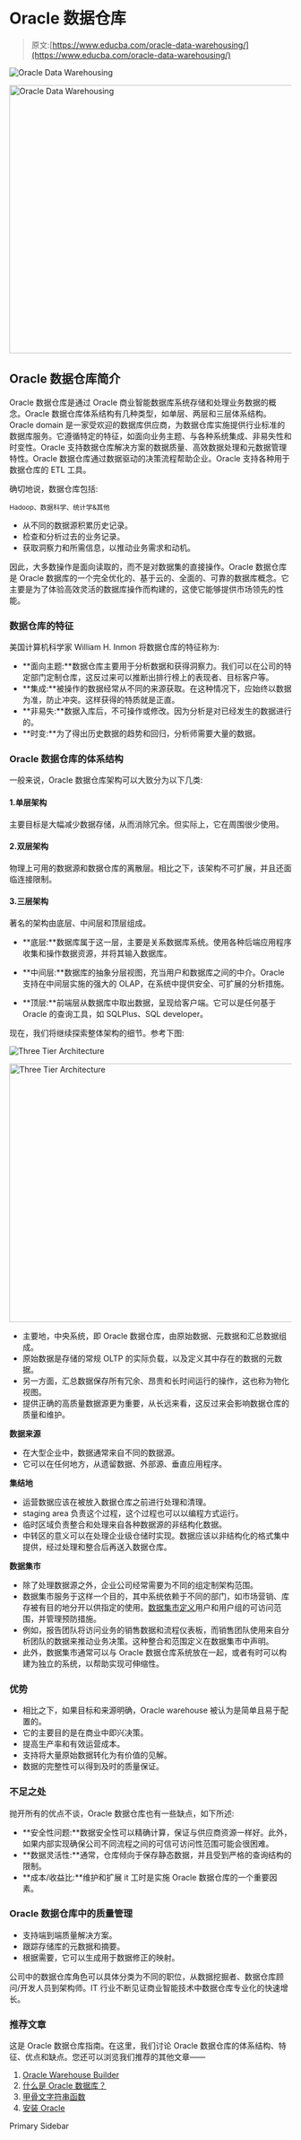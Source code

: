 # Oracle 数据仓库

> 原文:[https://www.educba.com/oracle-data-warehousing/](https://www.educba.com/oracle-data-warehousing/)

![Oracle Data Warehousing](../Images/f3686577ff227121eef6d8931fee7bef.png)

<noscript><img class="alignnone size-full wp-image-239130" src="../Images/f3686577ff227121eef6d8931fee7bef.png" alt="Oracle Data Warehousing" width="900" height="478" data-original-src="https://cdn.educba.com/academy/wp-content/uploads/2019/11/Oracle-Data-Warehousing.png"/></noscript>

## Oracle 数据仓库简介

Oracle 数据仓库是通过 Oracle 商业智能数据库系统存储和处理业务数据的概念。Oracle 数据仓库体系结构有几种类型，如单层、两层和三层体系结构。Oracle domain 是一家受欢迎的数据库供应商，为数据仓库实施提供行业标准的数据库服务。它遵循特定的特征，如面向业务主题、与各种系统集成、非易失性和时变性。Oracle 支持数据仓库解决方案的数据质量、高效数据处理和元数据管理特性。Oracle 数据仓库通过数据驱动的决策流程帮助企业。Oracle 支持各种用于数据仓库的 ETL 工具。

确切地说，数据仓库包括:

<small>Hadoop、数据科学、统计学&其他</small>

*   从不同的数据源积累历史记录。
*   检查和分析过去的业务记录。
*   获取洞察力和所需信息，以推动业务需求和动机。

因此，大多数操作是面向读取的，而不是对数据集的直接操作。Oracle 数据仓库是 Oracle 数据库的一个完全优化的、基于云的、全面的、可靠的数据库概念。它主要是为了体验高效灵活的数据库操作而构建的，这使它能够提供市场领先的性能。

### 数据仓库的特征

美国计算机科学家 William H. Inmon 将数据仓库的特征称为:

*   **面向主题:**数据仓库主要用于分析数据和获得洞察力。我们可以在公司的特定部门定制仓库，这反过来可以推断出排行榜上的表现者、目标客户等。
*   **集成:**被操作的数据经常从不同的来源获取。在这种情况下，应始终以数据为准，防止冲突。这样获得的特质就是正直。
*   **非易失:**数据入库后，不可操作或修改。因为分析是对已经发生的数据进行的。
*   **时变:**为了得出历史数据的趋势和回归，分析师需要大量的数据。

### Oracle 数据仓库的体系结构

一般来说，Oracle 数据仓库架构可以大致分为以下几类:

#### 1.单层架构

主要目标是大幅减少数据存储，从而消除冗余。但实际上，它在周围很少使用。

#### 2.双层架构

物理上可用的数据源和数据仓库的离散层。相比之下，该架构不可扩展，并且还面临连接限制。

#### 3.三层架构

著名的架构由底层、中间层和顶层组成。

*   **底层:**数据库属于这一层，主要是关系数据库系统。使用各种后端应用程序收集和操作数据资源，并将其输入数据库。

*   **中间层:**数据库的抽象分层视图，充当用户和数据库之间的中介。Oracle 支持在中间层实施的强大的 OLAP，在系统中提供安全、可扩展的分析措施。

*   **顶层:**前端层从数据库中取出数据，呈现给客户端。它可以是任何基于 Oracle 的查询工具，如 SQLPlus、SQL developer。

现在，我们将继续探索整体架构的细节。参考下图:

![Three Tier Architecture](../Images/d71e878b3beaa6455e2154727c5280e2.png)

<noscript><img class="alignnone wp-image-239021 size-full" src="../Images/d71e878b3beaa6455e2154727c5280e2.png" alt="Three Tier Architecture" width="667" height="461" srcset="https://cdn.educba.com/academy/wp-content/uploads/2019/11/Oracle-DW.jpg 667w, https://cdn.educba.com/academy/wp-content/uploads/2019/11/Oracle-DW-300x207.jpg 300w" sizes="(max-width: 667px) 100vw, 667px" data-original-src="https://cdn.educba.com/academy/wp-content/uploads/2019/11/Oracle-DW.jpg"/></noscript>

*   主要地，中央系统，即 Oracle 数据仓库，由原始数据、元数据和汇总数据组成。
*   原始数据是存储的常规 OLTP 的实际负载，以及定义其中存在的数据的元数据。
*   另一方面，汇总数据保存所有冗余、昂贵和长时间运行的操作，这也称为物化视图。
*   提供正确的高质量数据源更为重要，从长远来看，这反过来会影响数据仓库的质量和维护。

**数据来源**

*   在大型企业中，数据通常来自不同的数据源。
*   它可以在任何地方，从遗留数据、外部源、垂直应用程序。

**集结地**

*   运营数据应该在被放入数据仓库之前进行处理和清理。
*   staging area 负责这个过程，这个过程也可以以编程方式运行。
*   临时区域负责整合和处理来自各种数据源的非结构化数据。
*   中转区的意义可以在处理企业级仓储时实现。数据应该以非结构化的格式集中提供，经过处理和整合后再送入数据仓库。

**数据集市**

*   除了处理数据源之外，企业公司经常需要为不同的组定制架构范围。
*   数据集市服务于这样一个目的，其中系统依赖于不同的部门，如市场营销、库存被有目的地分开以供指定的使用。[数据集市定义](https://www.educba.com/what-is-data-mart/)用户和用户组的可访问范围，并管理预防措施。
*   例如，报告团队将访问业务的销售数据和流程仪表板，而销售团队使用来自分析团队的数据来推动业务决策。这种整合和范围定义在数据集市中声明。
*   此外，数据集市通常可以与 Oracle 数据仓库系统放在一起，或者有时可以构建为独立的系统，以帮助实现可伸缩性。

### 优势

*   相比之下，如果目标和来源明确，Oracle warehouse 被认为是简单且易于配置的。
*   它的主要目的是在商业中即兴决策。
*   提高生产率和有效运营成本。
*   支持将大量原始数据转化为有价值的见解。
*   数据的完整性可以得到及时的质量保证。

### 不足之处

抛开所有的优点不谈，Oracle 数据仓库也有一些缺点，如下所述:

*   **安全性问题:**数据安全性可以精确计算，保证与供应商资源一样好。此外，如果内部实现确保公司不同流程之间的可信可访问性范围可能会很困难。
*   **数据灵活性:**通常，仓库倾向于保存静态数据，并且受到严格的查询结构的限制。
*   **成本/收益比:**维护和扩展 it 工时是实施 Oracle 数据仓库的一个重要因素。

### Oracle 数据仓库中的质量管理

*   支持端到端质量解决方案。
*   跟踪存储库的元数据和摘要。
*   根据需要，它可以生成用于数据修正的映射。

公司中的数据仓库角色可以具体分类为不同的职位，从数据挖掘者、数据仓库顾问/开发人员到架构师。IT 行业不断见证商业智能技术中数据仓库专业化的快速增长。

### 推荐文章

这是 Oracle 数据仓库指南。在这里，我们讨论 Oracle 数据仓库的体系结构、特征、优点和缺点。您还可以浏览我们推荐的其他文章——

1.  [Oracle Warehouse Builder](https://www.educba.com/oracle-warehouse-builder/)
2.  [什么是 Oracle 数据库？](https://www.educba.com/what-is-oracle-database/)
3.  [甲骨文字符串函数](https://www.educba.com/oracle-string-functions/)
4.  [安装 Oracle](https://www.educba.com/install-oracle/)

<footer class="entry-footer">

<aside class="sidebar sidebar-primary widget-area" role="complementary" aria-label="Primary Sidebar">Primary Sidebar</aside>

</footer>